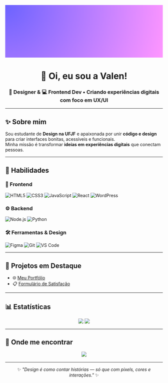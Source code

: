 <!-- Banner personalizado -->
<p align="center">
  <img src="banner.png" alt="Banner Valen" />
</p>

<h1 align="center">💜 Oi, eu sou a Valen!</h1>
<h3 align="center">🎨 Designer & 💻 Frontend Dev • Criando experiências digitais com foco em UX/UI</h3>

---

## ✨ Sobre mim
Sou estudante de **Design na UFJF** e apaixonada por unir **código e design** para criar interfaces bonitas, acessíveis e funcionais.  
Minha missão é transformar **ideias em experiências digitais** que conectam pessoas.  

---

## 🚀 Habilidades

### 🎨 Frontend
![HTML5](https://img.shields.io/badge/HTML5-6C63FF?style=for-the-badge&logo=html5&logoColor=white)
![CSS3](https://img.shields.io/badge/CSS3-6C63FF?style=for-the-badge&logo=css3&logoColor=white)
![JavaScript](https://img.shields.io/badge/JavaScript-6C63FF?style=for-the-badge&logo=javascript&logoColor=white)
![React](https://img.shields.io/badge/React-6C63FF?style=for-the-badge&logo=react&logoColor=white)
![WordPress](https://img.shields.io/badge/WordPress-6C63FF?style=for-the-badge&logo=wordpress&logoColor=white)

### ⚙️ Backend
![Node.js](https://img.shields.io/badge/Node.js-6C63FF?style=for-the-badge&logo=node.js&logoColor=white)
![Python](https://img.shields.io/badge/Python-6C63FF?style=for-the-badge&logo=python&logoColor=white)

### 🛠️ Ferramentas & Design
![Figma](https://img.shields.io/badge/Figma-6C63FF?style=for-the-badge&logo=figma&logoColor=white)
![Git](https://img.shields.io/badge/Git-6C63FF?style=for-the-badge&logo=git&logoColor=white)
![VS Code](https://img.shields.io/badge/VS%20Code-6C63FF?style=for-the-badge&logo=visual-studio-code&logoColor=white)

---

## 📌 Projetos em Destaque
- 🌐 [Meu Portfólio](https://valenveig.github.io)  
- 📋 [Formulário de Satisfação](https://valenveig.github.io/formulario-satisfacao)  

---

## 📊 Estatísticas
<p align="center">
  <img height="180em" src="https://github-readme-stats.vercel.app/api?username=valenveig&show_icons=true&theme=tokyonight&hide_border=true" />
  <img height="180em" src="https://github-readme-stats.vercel.app/api/top-langs/?username=valenveig&layout=compact&theme=tokyonight&hide_border=true" />
</p>

---

## 💌 Onde me encontrar
<p align="center">
  <a href="https://www.linkedin.com/in/valenveig/">
    <img src="https://img.shields.io/badge/LinkedIn-6C63FF?style=for-the-badge&logo=linkedin&logoColor=white" />
  </a>
</p>

---

<p align="center">
  ✨ <em>"Design é como contar histórias — só que com pixels, cores e interações."</em> ✨
</p>
